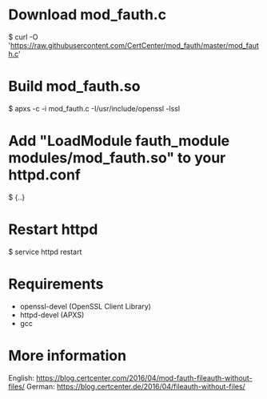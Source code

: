 # Download mod_fauth.c
$ curl -O 'https://raw.githubusercontent.com/CertCenter/mod_fauth/master/mod_fauth.c'
# Build mod_fauth.so
$ apxs -c -i mod_fauth.c -I/usr/include/openssl -lssl
# Add "LoadModule fauth_module modules/mod_fauth.so" to your httpd.conf
$ {..}
# Restart httpd
$ service httpd restart

# Requirements

 - openssl-devel  (OpenSSL Client Library)
 - httpd-devel    (APXS)
 - gcc

# More information

 English: https://blog.certcenter.com/2016/04/mod-fauth-fileauth-without-files/
 German: https://blog.certcenter.de/2016/04/fileauth-without-files/
